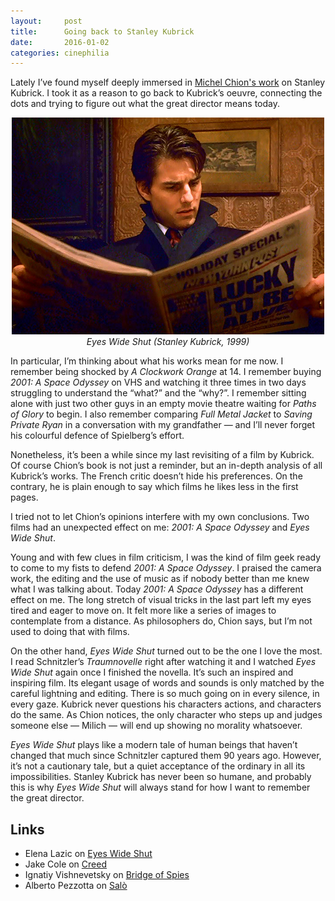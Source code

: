 ```yaml
---
layout:     post
title:      Going back to Stanley Kubrick
date:       2016-01-02
categories: cinephilia
---
```


Lately I’ve found myself deeply immersed in [Michel Chion's
work](http://michelchion.com/books/68-stanley-kubrick) on Stanley Kubrick. I
took it as a reason to go back to Kubrick’s oeuvre, connecting the dots and
trying to figure out what the great director means today.

<!--more-->

<p align="center">
    <img src="/media/2016-01-02-eyes_wide_shut.jpg">
    <br>
    <em>Eyes Wide Shut (Stanley Kubrick, 1999)</em>
</p>

In particular, I’m thinking about what his works mean for me now. I remember
being shocked by *A Clockwork Orange* at 14. I remember buying *2001: A Space
Odyssey* on VHS and watching it three times in two days struggling to understand
the “what?” and the “why?”. I remember sitting alone with just two other guys in
an empty movie theatre waiting for *Paths of Glory* to begin. I also remember
comparing *Full Metal Jacket* to *Saving Private Ryan* in a conversation with my
grandfather — and I’ll never forget his colourful defence of Spielberg’s effort.

Nonetheless, it’s been a while since my last revisiting of a film by Kubrick. Of
course Chion’s book is not just a reminder, but an in-depth analysis of all
Kubrick’s works. The French critic doesn’t hide his preferences. On the
contrary, he is plain enough to say which films he likes less in the first
pages.

I tried not to let Chion’s opinions interfere with my own conclusions. Two films
had an unexpected effect on me: *2001: A Space Odyssey* and *Eyes Wide Shut*.

Young and with few clues in film criticism, I was the kind of film geek ready to
come to my fists to defend *2001: A Space Odyssey*. I praised the camera work,
the editing and the use of music as if nobody better than me knew what I was
talking about. Today *2001: A Space Odyssey* has a different effect on me. The
long stretch of visual tricks in the last part left my eyes tired and eager to
move on. It felt more like a series of images to contemplate from a distance. As
philosophers do, Chion says, but I’m not used to doing that with films.

On the other hand, *Eyes Wide Shut* turned out to be the one I love the most. I
read Schnitzler’s *Traumnovelle* right after watching it and I watched *Eyes
Wide Shut* again once I finished the novella. It’s such an inspired and
inspiring film. Its elegant usage of words and sounds is only matched by the
careful lightning and editing. There is so much going on in every silence, in
every gaze. Kubrick never questions his characters actions, and characters do
the same. As Chion notices, the only character who steps up and judges someone
else — Milich — will end up showing no morality whatsoever.

*Eyes Wide Shut* plays like a modern tale of human beings that haven’t changed
that much since Schnitzler captured them 90 years ago. However, it’s not a
cautionary tale, but a quiet acceptance of the ordinary in all its
impossibilities. Stanley Kubrick has never been so humane, and probably this is
why *Eyes Wide Shut* will always stand for how I want to remember the great
director.

## Links

- Elena Lazic on [Eyes Wide
  Shut](http://elena-et-les-films.tumblr.com/post/135849167551/eyes-wide-shut-stanley-kubrick-1999-review)
- Jake Cole on [Creed](http://www.slantmagazine.com/film/review/creed)
- Ignatiy Vishnevetsky on [Bridge of
  Spies](http://www.avclub.com/review/steven-spielbergs-superb-bridge-spies-pits-tom-han-226527)
- Alberto Pezzotta on
  [Salò](http://sensesofcinema.com/2000/italian-cinema/salo-2/)
